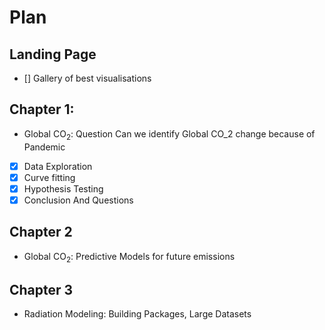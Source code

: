 # Plan 
## Landing Page
- [] Gallery of best visualisations
## Chapter 1:
-  Global $\textrm{CO}_2$: Question Can we identify Global CO_2 change because of Pandemic 
- [x] Data Exploration
- [x] Curve fitting
- [x] Hypothesis Testing 
- [x] Conclusion And Questions
## Chapter 2
- Global $\textrm{CO}_2$: Predictive Models for future emissions
## Chapter 3
- Radiation Modeling: Building Packages, Large Datasets  
